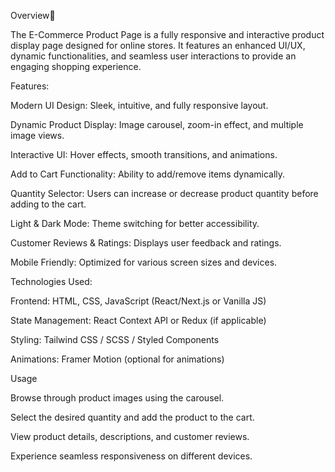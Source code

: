 

Overview📖

The E-Commerce Product Page is a fully responsive and interactive product display page designed for online stores. It features an enhanced UI/UX, dynamic functionalities, and seamless user interactions to provide an engaging shopping experience.

Features: 

Modern UI Design: Sleek, intuitive, and fully responsive layout.

Dynamic Product Display: Image carousel, zoom-in effect, and multiple image views.

Interactive UI: Hover effects, smooth transitions, and animations.

Add to Cart Functionality: Ability to add/remove items dynamically.

Quantity Selector: Users can increase or decrease product quantity before adding to the cart.

Light & Dark Mode: Theme switching for better accessibility.

Customer Reviews & Ratings: Displays user feedback and ratings.

Mobile Friendly: Optimized for various screen sizes and devices.

Technologies Used: 

Frontend: HTML, CSS, JavaScript (React/Next.js or Vanilla JS)

State Management: React Context API or Redux (if applicable)

Styling: Tailwind CSS / SCSS / Styled Components

Animations: Framer Motion (optional for animations)

Usage

Browse through product images using the carousel.

Select the desired quantity and add the product to the cart.

View product details, descriptions, and customer reviews.

Experience seamless responsiveness on different devices.
